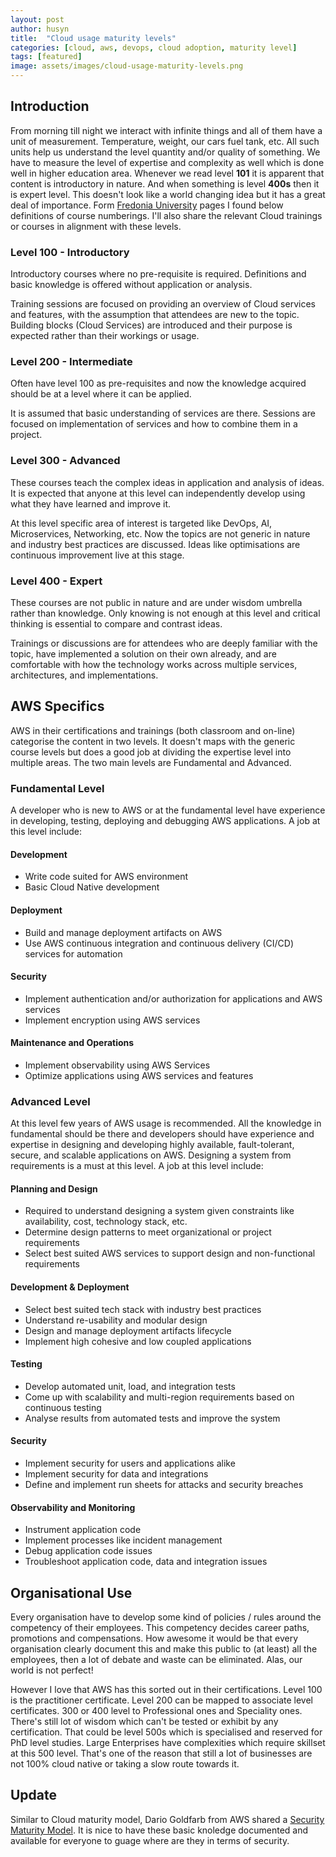 ```yaml
---
layout: post
author: husyn
title:  "Cloud usage maturity levels"
categories: [cloud, aws, devops, cloud adoption, maturity level]
tags: [featured]
image: assets/images/cloud-usage-maturity-levels.png
---
```


## Introduction

From morning till night we interact with infinite things and all of them have a unit of measurement. Temperature, weight, our cars fuel tank, etc. All such units help us understand the level quantity and/or quality of something. We have to measure the level of expertise and complexity as well which is done well in higher education area. Whenever we read level **101** it is apparent that content is introductory in nature. And when something is level **400s** then it is expert level. This doesn't look like a world changing idea but it has a great deal of importance. Form [Fredonia University](https://www.fredonia.edu/apcaas/guidelines-numbering-courses-undergraduate-level) pages I found below definitions of course numberings. I'll also share the relevant Cloud trainings or courses in alignment with these levels.

### Level 100 - Introductory

Introductory courses where no pre-requisite is required. Definitions and basic knowledge is offered without application or analysis.

Training sessions are focused on providing an overview of Cloud services and features, with the assumption that attendees are new to the topic. Building blocks (Cloud Services) are introduced and their purpose is expected rather than their workings or usage. 

### Level 200 - Intermediate

Often have level 100 as pre-requisites and now the knowledge acquired should be at a level where it can be applied.

It is assumed that basic understanding of services are there. Sessions are focused on implementation of services and how to combine them in a project.

### Level 300 - Advanced

These courses teach the complex ideas in application and analysis of ideas. It is expected that anyone at this level can independently develop using what they have learned and improve it.

At this level specific area of interest is targeted like DevOps, AI, Microservices, Networking, etc. Now the topics are not generic in nature and industry best practices are discussed. Ideas like optimisations are continuous improvement live at this stage.

### Level 400 - Expert

These courses are not public in nature and are under wisdom umbrella rather than knowledge. Only knowing is not enough at this level and critical thinking is essential to compare and contrast ideas.

Trainings or discussions are for attendees who are deeply familiar with the topic, have implemented a solution on their own already, and are comfortable with how the technology works across multiple services, architectures, and implementations.

## AWS Specifics

AWS in their certifications and trainings (both classroom and on-line) categorise the content in two levels. It doesn't maps with the generic course levels but does a good job at dividing the expertise level into multiple areas. The two main levels are Fundamental and Advanced. 

### Fundamental Level
 
A developer who is new to AWS or at the fundamental level have experience in developing, testing, deploying and debugging AWS applications. A job at this level include:
 
#### Development

- Write code suited for AWS environment    
- Basic Cloud Native development

#### Deployment

- Build and manage deployment artifacts on AWS
- Use AWS continuous integration and continuous delivery (CI/CD) services for automation

#### Security

- Implement authentication and/or authorization for applications and AWS services
- Implement encryption using AWS services

#### Maintenance and Operations

- Implement observability using AWS Services
- Optimize applications using AWS services and features
 
### Advanced Level
 
At this level few years of AWS usage is recommended. All the knowledge in fundamental should be there and developers should have experience and expertise in designing and developing highly available, fault-tolerant, secure, and scalable applications on AWS. Designing a system from requirements is a must at this level. A job at this level include:
 
#### Planning and Design
- Required to understand designing a system given constraints like availability, cost, technology stack, etc.
- Determine design patterns to meet organizational or project requirements
- Select best suited AWS services to support design and non-functional requirements

#### Development & Deployment
- Select best suited tech stack with industry best practices
- Understand re-usability and modular design
- Design and manage deployment artifacts lifecycle
- Implement high cohesive and low coupled applications

#### Testing
- Develop automated unit, load, and integration tests
- Come up with scalability and multi-region requirements based on continuous testing
- Analyse results from automated tests and improve the system

#### Security

- Implement security for users and applications alike
- Implement security for data and integrations
- Define and implement run sheets for attacks and security breaches

#### Observability and Monitoring
- Instrument application code
- Implement processes like incident management
- Debug application code issues
- Troubleshoot application code, data and integration issues

## Organisational Use

Every organisation have to develop some kind of policies / rules around the competency of their employees. This competency decides career paths, promotions and compensations. How awesome it would be that every organisation clearly document this and make this public to (at least) all the employees, then a lot of debate and waste can be eliminated. Alas, our world is not perfect! 

However I love that AWS has this sorted out in their certifications. Level 100 is the practitioner certificate. Level 200 can be mapped to associate level certificates. 300 or 400 level to Professional ones and Speciality ones. There's still lot of wisdom which can't be tested or exhibit by any certification. That could be level 500s which is specialised and reserved for PhD level studies. Large Enterprises have complexities which require skillset at this 500 level. That's one of the reason that still a lot of businesses are not 100% cloud native or taking a slow route towards it.

## Update
Similar to Cloud maturity model, Dario Goldfarb from AWS shared a [Security Maturity Model](https://maturitymodel.security.aws.dev/en/). It is nice to have these basic knoledge documented and available for everyone to guage where are they in terms of security.

